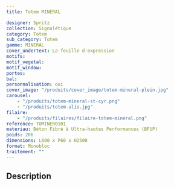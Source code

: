 ```yaml
---
title: Totem MINERAL

designer: Spritz
collection: Signalétique
category: Totem
sub_category: Totem
gamme: MINERAL
cover_undertext: La feuille d'expression
motifs:
motif_vegetal:
motif_window:
portes:
bal:
personnalisation: oui
cover_image: "/produits/cover_image/totem-mineral-plein.jpg"
carousel:
    - "/produits/totem-mineral-st-cyr.png"
    - "/produits/totem-ulis.jpg"
filaire:
    - "/produits/filaires/filaire-totem-mineral.png"
reference: TOMINER0101
materiau: Béton Fibré à Ultra-hautes Performances (BFUP)
poids: 206
dimensions: L600 x P60 x H2500
format: Monobloc
traitement: ""
---
```


## Description
